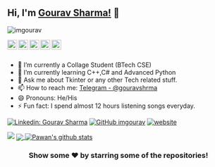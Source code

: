 ## Hi, I'm [Gourav Sharma!](https://imgourav.github.io/gourav) 👋
<p align="left"> <img src="https://komarev.com/ghpvc/?username=imgourav&label=Views&color=blue&style=plastic" alt="imgourav" /> </p>


<a href="https://linkedin.com/in/gourav-sharma-1b6946201">
  <img align="left" alt="Gourav's Linkdein" width="22px" src="https://cdn.jsdelivr.net/npm/simple-icons@v3/icons/linkedin.svg" />
</a>
<a href="https://github.com/imgourav">
  <img align="left" alt="Gourav's Github" width="22px" src="https://cdn.jsdelivr.net/npm/simple-icons@v3/icons/github.svg" />
</a>
<a href="https://t.me/gouravshrma">
  <img align="left" alt="Gourav's Telegram" width="22px" src="https://cdn.jsdelivr.net/npm/simple-icons@v3/icons/telegram.svg" />
</a>
<a href="https://instagram.com/_gourav.shrma/">
  <img align="left" alt="Gourav's Instagram" width="22px" src="https://cdn.jsdelivr.net/npm/simple-icons@v3/icons/instagram.svg" />
</a>
<a href="https://www.facebook.com/gourav.hunterheron//">
  <img align="left" alt="Gourav's Facebook" width="22px" src="https://cdn.jsdelivr.net/npm/simple-icons@v3/icons/facebook.svg" />
</a>

<br/>
<br/>


- 🔭 I’m currently a Collage Student (BTech CSE)
- 🌱 I’m currently learning C++,C# and Advanced Python
- 💬 Ask me about Tkinter or any other Tech related stuff.
- 📫 How to reach me: [Telegram - @gouravshrma](https://t.me/gouravshrma)
- 😄 Pronouns: He/His
- ⚡ Fun fact: I spend almost 12 hours listening songs everyday.


[![Linkedin: Gourav Sharma](https://img.shields.io/badge/-Gourav-blue?style=flat-square&logo=Linkedin&logoColor=white&link=https://www.linkedin.com/in/gourav-sharma-1b6946201 )](https://www.linkedin.com/in/gourav-sharma-1b6946201 )
[![GitHub imgourav](https://img.shields.io/github/followers/imgourav?label=follow&style=social)](https://github.com/imgourav)
[![website](https://img.shields.io/badge/PortfolioWebsite-2648ff?style=flat-square&logo=google-chrome)](https://imgourav.github.io/gourav/)

<img src="https://github-readme-stats.vercel.app/api?username=imgourav&&show_icons=true&title_color=ffffff&icon_color=bb2acf&text_color=daf7dc&bg_color=151515">
<a href="https://github.com/iampawan">
  <img align="center" src="https://github-readme-stats.vercel.app/api/top-langs/?username=imgourav&theme=light&hide_langs_below=1" />
</a>

<a href="https://github.com/imgourav">
 <img align="center" src="https://github-readme-stats.vercel.app/api?username=imgourav&show_icons=true&theme=light&line_height=27" alt="Pawan's github stats"/>
</a>

<div align="center">
  
### Show some ❤️ by starring some of the repositories!

</div>
